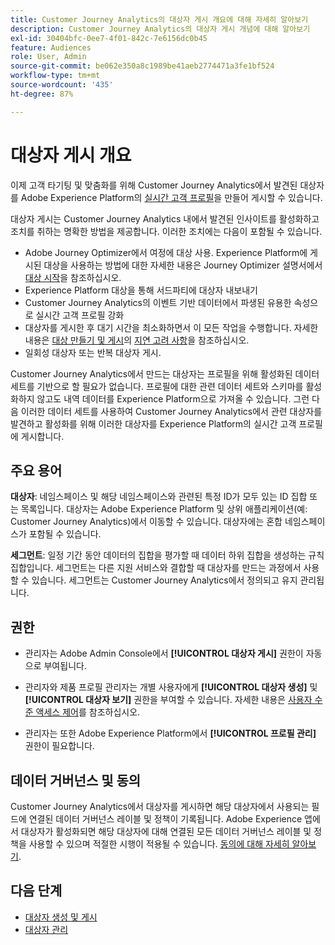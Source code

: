 ```yaml
---
title: Customer Journey Analytics의 대상자 게시 개요에 대해 자세히 알아보기
description: Customer Journey Analytics의 대상자 게시 개념에 대해 알아보기
exl-id: 30404bfc-0ee7-4f01-842c-7e6156dc0b45
feature: Audiences
role: User, Admin
source-git-commit: be062e350a8c1989be41aeb2774471a3fe1bf524
workflow-type: tm+mt
source-wordcount: '435'
ht-degree: 87%

---
```


# 대상자 게시 개요

이제 고객 타기팅 및 맞춤화를 위해 Customer Journey Analytics에서 발견된 대상자를 Adobe Experience Platform의 [실시간 고객 프로필](https://experienceleague.adobe.com/docs/experience-platform/profile/home.html)을 만들어 게시할 수 있습니다.

대상자 게시는 Customer Journey Analytics 내에서 발견된 인사이트를 활성화하고 조치를 취하는 명확한 방법을 제공합니다. 이러한 조치에는 다음이 포함될 수 있습니다.

* Adobe Journey Optimizer에서 여정에 대상 사용.
Experience Platform에 게시된 대상을 사용하는 방법에 대한 자세한 내용은 Journey Optimizer 설명서에서 [대상 시작](https://experienceleague.adobe.com/ko/docs/journey-optimizer/using/audiences-profiles-identities/audiences/about-audiences)을 참조하십시오.
* Experience Platform 대상을 통해 서드파티에 대상자 내보내기
* Customer Journey Analytics의 이벤트 기반 데이터에서 파생된 유용한 속성으로 실시간 고객 프로필 강화
* 대상자를 게시한 후 대기 시간을 최소화하면서 이 모든 작업을 수행합니다.
자세한 내용은 [대상 만들기 및 게시](/help/components/audiences/publish.md)의 [지연 고려 사항](/help/components/audiences/publish.md#latency-considerations)을 참조하십시오.
* 일회성 대상자 또는 반복 대상자 게시.

Customer Journey Analytics에서 만드는 대상자는 프로필을 위해 활성화된 데이터 세트를 기반으로 할 필요가 없습니다. 프로필에 대한 관련 데이터 세트와 스키마를 활성화하지 않고도 내역 데이터를 Experience Platform으로 가져올 수 있습니다. 그런 다음 이러한 데이터 세트를 사용하여 Customer Journey Analytics에서 관련 대상자를 발견하고 활성화를 위해 이러한 대상자를 Experience Platform의 실시간 고객 프로필에 게시합니다.

## 주요 용어

**대상자**: 네임스페이스 및 해당 네임스페이스와 관련된 특정 ID가 모두 있는 ID 집합 또는 목록입니다. 대상자는 Adobe Experience Platform 및 상위 애플리케이션(예: Customer Journey Analytics)에서 이동할 수 있습니다. 대상자에는 혼합 네임스페이스가 포함될 수 있습니다.

**세그먼트**: 일정 기간 동안 데이터의 집합을 평가할 때 데이터 하위 집합을 생성하는 규칙 집합입니다. 세그먼트는 다른 지원 서비스와 결합할 때 대상자를 만드는 과정에서 사용할 수 있습니다. 세그먼트는 Customer Journey Analytics에서 정의되고 유지 관리됩니다.

## 권한

* 관리자는 Adobe Admin Console에서 **[!UICONTROL 대상자 게시]** 권한이 자동으로 부여됩니다.

* 관리자와 제품 프로필 관리자는 개별 사용자에게 **[!UICONTROL 대상자 생성]** 및 **[!UICONTROL 대상자 보기]** 권한을 부여할 수 있습니다. 자세한 내용은 [사용자 수준 액세스 제어](/help/technotes/access-control.md#user-level-access)를 참조하십시오.

* 관리자는 또한 Adobe Experience Platform에서 **[!UICONTROL 프로필 관리]** 권한이 필요합니다.

## 데이터 거버넌스 및 동의

Customer Journey Analytics에서 대상자를 게시하면 해당 대상자에서 사용되는 필드에 연결된 데이터 거버넌스 레이블 및 정책이 기록됩니다. Adobe Experience 앱에서 대상자가 활성화되면 해당 대상자에 대해 연결된 모든 데이터 거버넌스 레이블 및 정책을 사용할 수 있으며 적절한 시행이 적용될 수 있습니다. [동의에 대해 자세히 알아보기](https://experienceleague.adobe.com/docs/experience-platform/data-governance/policies/user-guide.html#consent-policy).

## 다음 단계

* [대상자 생성 및 게시](/help/components/audiences/publish.md)
* [대상자 관리](/help/components/audiences/manage.md)
